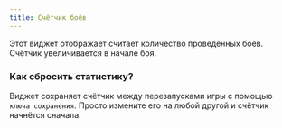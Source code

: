 ```yaml
---
title: Счётчик боёв
---
```


Этот виджет отображает считает количество проведённых боёв. Счётчик увеличивается в начале боя.

### Как сбросить статистику?
Виджет сохраняет счётчик между перезапусками игры с помощью `ключа сохранения`. Просто измените его на любой другой и счётчик начнётся сначала.
